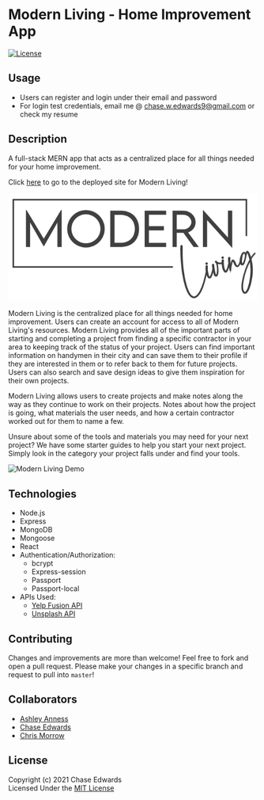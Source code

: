 # Modern Living - Home Improvement App
[![License](https://img.shields.io/badge/license-The%20MIT%20License-success.svg)](https://shields.io/)

## Usage
* Users can register and login under their email and password
* For login test credentials, email me @ <chase.w.edwards9@gmail.com> or check my resume

## Description
A full-stack MERN app that acts as a centralized place for all things needed for your home improvement.
            
Click [here](https://modern-living.herokuapp.com/) to go to the deployed site for Modern Living!
      
![Modern Living Logo](/client/src/images/ModernLivingLogoVertical.png)    

Modern Living is the centralized place for all things needed for home improvement. Users can create an account for access to all of Modern Living's resources. Modern Living provides all of the important parts of starting and completing a project from finding a specific contractor in your area to keeping track of the status of your project. Users can find important information on handymen in their city and can save them to their profile if they are interested in them or to refer back to them for future projects. Users can also search and save design ideas to give them inspiration for their own projects.      
      
Modern Living allows users to create projects and make notes along the way as they continue to work on their projects. Notes about how the project is going, what materials the user needs, and how a certain contractor worked out for them to name a few.     
      
Unsure about some of the tools and materials you may need for your next project? We have some starter guides to help you start your next project. Simply look in the category your project falls under and find your tools.

      
![Modern Living Demo](/client/src/images/modern-living-demo.gif)

## Technologies
* Node.js
* Express
* MongoDB
* Mongoose
* React
* Authentication/Authorization:
    * bcrypt
    * Express-session
    * Passport
    * Passport-local
* APIs Used:
    * [Yelp Fusion API](https://www.yelp.com/developers/documentation/v3/get_started)
    * [Unsplash API](https://github.com/unsplash/unsplash-js)
     


## Contributing
Changes and improvements are more than welcome! Feel free to fork and open a pull request. Please make your changes in a specific branch and request to pull into `master`!


## Collaborators
* [Ashley Anness](https://github.com/aanness)
* [Chase Edwards](https://github.com/cwedwards9)
* [Chris Morrow](https://github.com/morrow7564)


## License
Copyright (c) 2021 Chase Edwards    
Licensed Under the [MIT License](License)